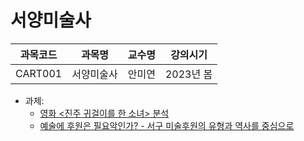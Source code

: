 # 서양미술사

| 과목코드 | 과목명     | 교수명 | 강의시기  |
|----------|------------|--------|-----------|
| CART001  | 서양미술사 | 안미연 | 2023년 봄 |

- 과제:
  - [영화 <진주 귀걸이를 한 소녀> 분석](./analysis-of-the-film-the-girl-with-pearl-earrings/analysis-of-the-film-the-girl-with-pearl-earrings.pdf)
  - [예술에 후원은 필요악인가? - 서구 미술후원의 유형과 역사를 중심으로](./is-sponsorship-a-necessary-evil-for-the-arts/is-sponsorship-a-necessary-evil-for-the-arts.pdf)
